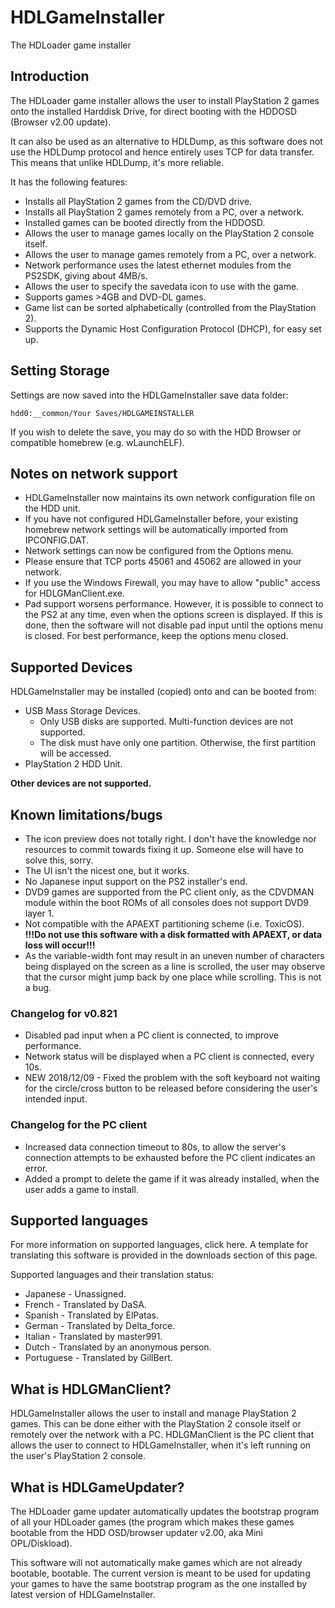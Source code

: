 # HDLGameInstaller

The HDLoader game installer

## Introduction

The HDLoader game installer allows the user to install PlayStation 2 games onto the installed Harddisk Drive, for direct booting with the HDDOSD (Browser v2.00 update).

It can also be used as an alternative to HDLDump, as this software does not use the HDLDump protocol and hence entirely uses TCP for data transfer. This means that unlike HDLDump, it's more reliable.

It has the following features:

- Installs all PlayStation 2 games from the CD/DVD drive.
- Installs all PlayStation 2 games remotely from a PC, over a network.
- Installed games can be booted directly from the HDDOSD.
- Allows the user to manage games locally on the PlayStation 2 console itself.
- Allows the user to manage games remotely from a PC, over a network.
- Network performance uses the latest ethernet modules from the PS2SDK, giving about 4MB/s.
- Allows the user to specify the savedata icon to use with the game.
- Supports games >4GB and DVD-DL games.
- Game list can be sorted alphabetically (controlled from the PlayStation 2).
- Supports the Dynamic Host Configuration Protocol (DHCP), for easy set up.

## Setting Storage

Settings are now saved into the HDLGameInstaller save data folder:

    hdd0:__common/Your Saves/HDLGAMEINSTALLER

If you wish to delete the save, you may do so with the HDD Browser or compatible homebrew (e.g. wLaunchELF).

## Notes on network support

- HDLGameInstaller now maintains its own network configuration file on the HDD unit.
- If you have not configured HDLGameInstaller before, your existing homebrew network settings will be automatically imported from IPCONFIG.DAT.
- Network settings can now be configured from the Options menu.
- Please ensure that TCP ports 45061 and 45062 are allowed in your network.
- If you use the Windows Firewall, you may have to allow "public" access for HDLGManClient.exe.
- Pad support worsens performance. However, it is possible to connect to the PS2 at any time, even when the options screen is displayed.  If this is done, then the software will not disable pad input until the options menu is closed. For best performance, keep the options menu closed.

## Supported Devices

HDLGameInstaller may be installed (copied) onto and can be booted from:

- USB Mass Storage Devices. 
  - Only USB disks are supported. Multi-function devices are not supported.
  - The disk must have only one partition. Otherwise, the first partition will be accessed.
- PlayStation 2 HDD Unit.

**Other devices are not supported.**

## Known limitations/bugs

- The icon preview does not totally right. I don't have the knowledge nor resources to commit towards fixing it up. Someone else will have to solve this, sorry.
- The UI isn't the nicest one, but it works.
- No Japanese input support on the PS2 installer's end.
- DVD9 games are supported from the PC client only, as the CDVDMAN module within the boot ROMs of all consoles does not support DVD9 layer 1.
- Not compatible with the APAEXT partitioning scheme (i.e. ToxicOS). **!!!Do not use this software with a disk formatted with APAEXT, or data loss will occur!!!**
- As the variable-width font may result in an uneven number of characters being displayed on the screen as a line is scrolled, the user may observe that the cursor might jump back by one place while scrolling. This is not a bug.

### Changelog for v0.821

- Disabled pad input when a PC client is connected, to improve performance.
- Network status will be displayed when a PC client is connected, every 10s.
- NEW 2018/12/09 - Fixed the problem with the soft keyboard not waiting for the circle/cross button to be released before considering the user's intended input.

### Changelog for the PC client

- Increased data connection timeout to 80s, to allow the server's connection attempts to be exhausted before the PC client indicates an error.
- Added a prompt to delete the game if it was already installed, when the user adds a game to install.

## Supported languages

For more information on supported languages, click here. A template for translating this software is provided in the downloads section of this page.

Supported languages and their translation status:

- Japanese - Unassigned.
- French - Translated by DaSA.
- Spanish - Translated by ElPatas.
- German - Translated by Delta_force.
- Italian - Translated by master991.
- Dutch - Translated by an anonymous person.
- Portuguese - Translated by GillBert.

## What is HDLGManClient?

HDLGameInstaller allows the user to install and manage PlayStation 2 games. This can be done either with the PlayStation 2 console itself or remotely over the network with a PC. HDLGManClient is the PC client that allows the user to connect to HDLGameInstaller, when it's left running on the user's PlayStation 2 console.

## What is HDLGameUpdater?

The HDLoader game updater automatically updates the bootstrap program of all your HDLoader games (the program which makes these games bootable from the HDD OSD/browser updater v2.00, aka Mini OPL/Diskload).

This software will not automatically make games which are not already bootable, bootable. The current version is meant to be used for updating your games to have the same bootstrap program as the one installed by latest version of HDLGameInstaller.
